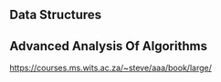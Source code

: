 ## Data Structures

## Advanced Analysis Of Algorithms
https://courses.ms.wits.ac.za/~steve/aaa/book/large/
